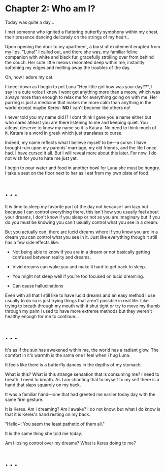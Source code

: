 # Chapter 2: Who am I?

Today was quite a day...

I met someone who ignited a fluttering butterfly symphony within my chest,
their presence dancing delicately on the strings of my heart..

Upon opening the door to my apartment, a burst of excitement erupted from my lips.
"Luna!" I called out, and there she was,
my familiar feline companion with white and black fur,
gracefully strolling over from behind the couch.
Her cute little meows resonated deep within me,
instantly softening my edges and melting away the troubles of the day.

Oh, how I adore my cat.

I kneel down as I begin to pet Luna "Hey little girl how was your day??",
I say in a cute voice I knew I wont get anything more than a meow,
which was always more than enough to relax me for everything going on with me.
Her purring is just a medicine that makes me more calm than anything in the world except maybe Keres- **NO** I can't become like others no!

I never told you my name did I?
I dont think I gave you a name either but who cares atleast you are there listening to me and keeping quiet.
You atleast deserve to know my name so it is Katara.
No need to think much of it,
Katara is a word in greek which just translates to curse.

Indeed, my name reflects what I believe myself to be—a curse.
I have brought ruin upon my parents' marriage, my old friends, and the life I once had.
I have cursed it all. 
But I will reveal more about this later.
For now, I do not wish for you to hate me just yet.

I begin to pour water and food in another bowl for Luna she must be hungry.
I take a seat on the floor next to her as I eat from my own plate of food.

#                                                  .              .               .

It is time to sleep my favorite part of the day not because I am lazy but because I can control everything there,
this isn't how you usually feel about your dreams,
I don't know if you sleep or not as you are imaginary but if you do you must be knowing you can't usually control what you see in a dream.

But you actually can, there are lucid dreams where if you know you are in a dream you can control what you see in it.
Just like everything though it still has a few side effects like:

* Not being able to know if you are in a dream or not basically getting confused between reality and dreams.


* Vivid dreams can wake you and make it hard to get back to sleep.


*  You might not sleep well if you’re too focused on lucid dreaming.


* Can cause hallucinations


Even with all that I still like to have lucid dreams and an easy method I use usually to do so is just trying things that aren't possible in real life.
Like trying to breath through my mouth with it shut tight or try to move my thumb through my palm I used to have more extreme methods but they weren't healthy enough for me to continue...

#                                                  .              .               .

It's as if the sun has awakened within me, the world has a radiant glow. The comfort in it's warmth is the same one I feel when I hug Luna.

It feels like there is a butterfly dances in the depths of my stomach.

What is this? What is this strange sensation that is consuming me?
I need to breath.
I need to breath. 
As I am chanting that to myself to my self there is a hand that slaps squarely on my back.

It was a familiar hand—one that had greeted me earlier today day with the same firm gesture.

It is Keres. Am I dreaming? Am I awake?
I do not know, but what I do know is that it is Keres's hand resting on my back.

"Hello~! You seem the least pathetic of them all."

It is the same thing she told me today.

Am I losing control over my dreams? What is Keres doing to me?



#                                                  .              .               .

